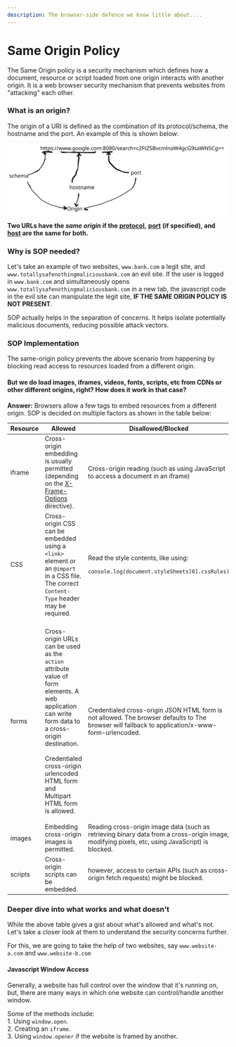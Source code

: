```yaml
---
description: The browser-side defence we know little about....
---
```


# Same Origin Policy

The Same Origin policy is a security mechanism which defines how a document, resource or script loaded from one origin interacts with another origin. It is a web browser security mechanism that prevents websites from "attacking" each other.

### What is an origin?

The origin of a URI is defined as the combination of its protocol/schema, the hostname and the port.  An example of this is shown below:

<img src="../../.gitbook/assets/file.excalidraw.svg" alt="" class="gitbook-drawing">

**Two URLs have the **_**same origin**_** if the** [**protocol**](https://developer.mozilla.org/en-US/docs/Glossary/Protocol)**,** [**port**](https://developer.mozilla.org/en-US/docs/Glossary/Port) **(if specified), and** [**host**](https://developer.mozilla.org/en-US/docs/Glossary/Host) **are the same for both.**&#x20;

### Why is SOP needed?

Let's take an example of two websites, `www.bank.com` a legit site, and `www.totallysafenothingmaliciousbank.com` an evil site. If the user is logged in `www.bank.com` and simultaneously opens `www.totallysafenothingmaliciousbank.com` in a new tab, the javascript code in the evil site can manipulate the legit site, **IF THE SAME ORIGIN POLICY IS NOT PRESENT**.

SOP actually helps in the separation of concerns. It helps isolate potentially malicious documents, reducing possible attack vectors.

### SOP Implementation

The same-origin policy prevents the above scenario from happening by blocking read access to resources loaded from a different origin.&#x20;

#### But we do load images, iframes, videos, fonts, scripts, etc from CDNs or other different origins, right?  How does it work in that case?&#x20;

**Answer:** Browsers allow a few tags to embed resources from a different origin. SOP is decided on multiple factors as shown in the table below:

| Resource | Allowed                                                                                                                                                                                                                                                          | Disallowed/Blocked                                                                                                                                                         |
| -------- | ---------------------------------------------------------------------------------------------------------------------------------------------------------------------------------------------------------------------------------------------------------------- | -------------------------------------------------------------------------------------------------------------------------------------------------------------------------- |
| iframe   | Cross-origin embedding is usually permitted (depending on the [X-Frame-Options](security-headers/x-frame-options.md) directive).                                                                                                                                 | Cross-origin reading (such as using JavaScript to access a document in an iframe)                                                                                          |
| CSS      | Cross-origin CSS can be embedded using a `<link>` element or an `@import` in a CSS file. The correct `Content-Type` header may be required.                                                                                                                      | <p>Read the style contents, like using:</p><pre class="language-js" data-overflow="wrap"><code class="lang-js">console.log(document.styleSheets[0].cssRules)
</code></pre> |
| forms    | <p>Cross-origin URLs can be used as the <code>action</code> attribute value of form elements. A web application can write form data to a cross-origin destination.<br><br>Credentialed cross-origin urlencoded HTML form and Multipart HTML form is allowed.</p> | Credentialed cross-origin JSON HTML form is not allowed. The browser defaults to The browser will fallback to application/x-www-form-urlencoded.                           |
| images   | Embedding cross-origin images is permitted.                                                                                                                                                                                                                      | Reading cross-origin image data (such as retrieving binary data from a cross-origin image, modifying pixels, etc, using JavaScript) is blocked.                            |
| scripts  | Cross-origin scripts can be embedded.                                                                                                                                                                                                                            | however, access to certain APIs (such as cross-origin fetch requests) might be blocked.                                                                                    |

### Deeper dive into what works and what doesn't

While the above table gives a gist about what's allowed and what's not. Let's take a closer look at them to understand the security concerns further.&#x20;

For this, we are going to take the help of two websites, say `www.website-a.com` and `www.website-b.com`

#### Javascript Window Access

Generally, a website has full control over the window that it's running on, but, there are many ways in which one website can control/handle another window.

Some of the methods include:\
&#x20;     1\. Using `window.open`.\
&#x20;     2\. Creating an `iframe`.\
&#x20;     3\. Using `window.opener` if the website is framed by another.





